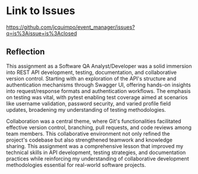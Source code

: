 # Link to Issues

https://github.com/jcquimpo/event_manager/issues?q=is%3Aissue+is%3Aclosed 

## Reflection

This assignment as a Software QA Analyst/Developer was a solid immersion into REST API development, testing, documentation, and collaborative version control. Starting with an exploration of the API's structure and authentication mechanisms through Swagger UI, offering hands-on insights into request/response formats and authentication workflows. The emphasis on testing was vital, with pytest enabling test coverage aimed at scenarios like username validation, password security, and varied profile field updates, broadening my understanding of testing methodologies.

Collaboration was a central theme, where Git's functionalities facilitated effective version control, branching, pull requests, and code reviews among team members. This collaborative environment not only refined the project's codebase but also strengthened teamwork and knowledge sharing. This assignment was a comprehensive lesson that improved my technical skills in API development, testing strategies, and documentation practices while reinforcing my understanding of collaborative development methodologies essential for real-world software projects.